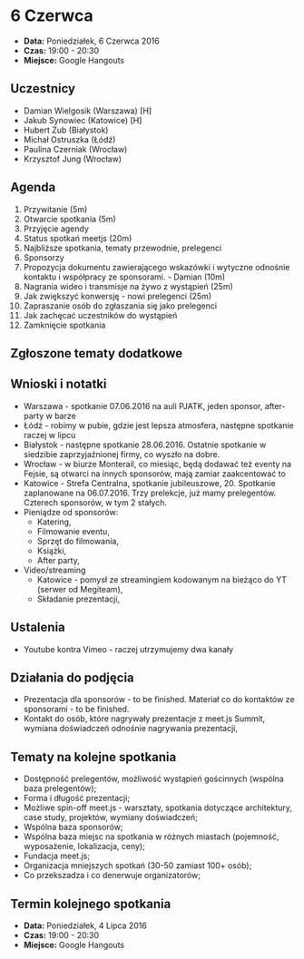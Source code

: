 # 6 Czerwca

* **Data:** Poniedziałek, 6 Czerwca 2016
* **Czas:** 19:00 - 20:30
* **Miejsce:** Google Hangouts

## Uczestnicy
 - Damian Wielgosik (Warszawa) [H]
 - Jakub Synowiec (Katowice) [H]
 - Hubert Zub (Białystok)
 - Michał Ostruszka (Łódź)
 - Paulina Czerniak (Wrocław)
 - Krzysztof Jung (Wrocław)

## Agenda
1. Przywitanie (5m)
2. Otwarcie spotkania (5m)
  1. Przyjęcie agendy
3. Status spotkań meetjs (20m)
  1. Najbliższe spotkania, tematy przewodnie, prelegenci
  2. Sponsorzy
4. Propozycja dokumentu zawierającego wskazówki i wytyczne odnośnie kontaktu i współpracy ze sponsorami. - Damian (10m)
5. Nagrania wideo i transmisje na żywo z wystąpień (25m)
6. Jak zwiększyć konwersję - nowi prelegenci (25m)
  1. Zapraszanie osób do zgłaszania się jako prelegenci
  2. Jak zachęcać uczestników do wystąpień
7. Zamknięcie spotkania

## Zgłoszone tematy dodatkowe

## Wnioski i notatki
- Warszawa - spotkanie 07.06.2016 na auli PJATK, jeden sponsor, after-party w barze
- Łódź - robimy w pubie, gdzie jest lepsza atmosfera, następne spotkanie raczej w lipcu
- Białystok - następne spotkanie 28.06.2016. Ostatnie spotkanie w siedzibie zaprzyjaźnionej firmy, co wyszło na dobre.
- Wrocław - w biurze Monterail, co miesiąc, będą dodawać też eventy na Fejsie, są otwarci na innych sponsorów, mają zamiar zaakcentować to
- Katowice - Strefa Centralna, spotkanie jubileuszowe, 20. Spotkanie zaplanowane na 06.07.2016. Trzy prelekcje, już mamy prelegentów. Czterech sponsorów, w tym 2 stałych.
- Pieniądze od sponsorów:
  - Katering,
  - Filmowanie eventu,
  - Sprzęt do filmowania,
  - Książki,
  - After party,
- Video/streaming
  - Katowice - pomysł ze streamingiem kodowanym na bieżąco do YT (serwer od Megiteam),
  - Składanie prezentacji,

## Ustalenia
- Youtube kontra Vimeo - raczej utrzymujemy dwa kanały

## Działania do podjęcia
- Prezentacja dla sponsorów - to be finished. Materiał co do kontaktów ze sponsorami - to be finished. 
- Kontakt do osób, które nagrywały prezentacje z meet.js Summit, wymiana doświadczeń odnośnie nagrywania prezentacji,

## Tematy na kolejne spotkania
* Dostępność prelegentów, możliwość wystąpień gościnnych (wspólna baza prelegentów);
* Forma i długość prezentacji;
* Możliwe spin-off meet.js - warsztaty, spotkania dotyczące architektury, case study, projektów, wymiany doświadczeń;
* Wspólna baza sponsorów;
* Wspólna baza miejsc na spotkania w różnych miastach (pojemność, wyposażenie, lokalizacja, ceny);
* Fundacja meet.js;
* Organizacja mniejszych spotkań (30-50 zamiast 100+ osób);
* Co przekszadza i co denerwuje organizatorów;

## Termin kolejnego spotkania

* **Data:** Poniedziałek, 4 Lipca 2016
* **Czas:** 19:00 - 20:30
* **Miejsce:** Google Hangouts
